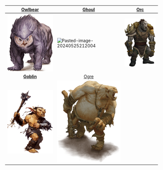 

| <center>[Owlbear](Owlbear.md)</center>                                     | <center>[Ghoul](Ghoul.md)</center>                                     | <center>[Orc](Orc.md)</center>                  |
| -------------------------------------------------------------------------- | ---------------------------------------------------------------------- | ----------------------------------------------- |
| ![Pasted-image-20240527151741](images/Pasted%20image%2020240527151741.png) | ![Pasted-image-20240525212004](images/Pasted-image-20240525212004.png) | ![](images/Pasted%20image%2020240527152125.png) |
| <center>**[Goblin](Goblin.md)**</center>                                   | <center>[Ogre](Ogre.md)</center>                                       |                                                 |
| ![](images/Pasted%20image%2020240527160633.png)                            | ![773](images/Pasted%20image%2020240615185449.png)                     |                                                 |
